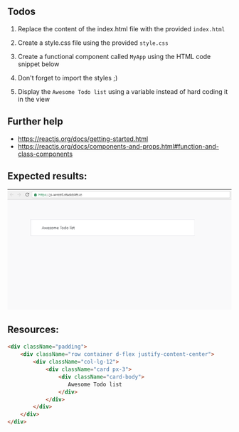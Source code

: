## Todos

1. Replace the content of the index.html file with the provided `index.html`

2. Create a style.css file using the provided `style.css`

3. Create a functional component called `MyApp` using the HTML code snippet below

4. Don't forget to import the styles ;)

5. Display the `Awesome Todo list` using a variable instead of hard coding it in the view

## Further help

- https://reactjs.org/docs/getting-started.html
- https://reactjs.org/docs/components-and-props.html#function-and-class-components

## Expected results:

![Final results](phase-2.PNG "At the end, your app should look like this")

## Resources:

``` html
<div className="padding">
    <div className="row container d-flex justify-content-center">
        <div className="col-lg-12">
            <div className="card px-3">
                <div className="card-body">
                   Awesome Todo list
                </div>
            </div>
        </div>
    </div>
</div>
```